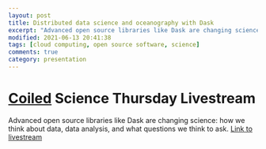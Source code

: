 ```yaml
---
layout: post
title: Distributed data science and oceanography with Dask
excerpt: "Advanced open source libraries like Dask are changing science: how we think about data, analysis, and what questions we think to ask. "
modified: 2021-06-13 20:41:38
tags: [cloud computing, open source software, science]
comments: true
category: presentation
---
```

# [Coiled](https://coiled.io/) Science Thursday Livestream
Advanced open source libraries like Dask are changing science: how we think about data, data analysis, and what questions we think to ask. 
[Link to livestream](https://coiled.io/distributed-data-science-and-oceanography-with-dask-2/)
